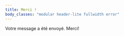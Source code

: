 ```yaml
---
title: Merci !
body_classes: "modular header-lite fullwidth error"
---
```


Votre message a été envoyé. Merci!
